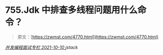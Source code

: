 <!--yml
category: 未分类
date: 0001-01-01 00:00:00
-->

# 755.Jdk 中排查多线程问题用什么命令？

> 原文：[https://zwmst.com/4770.html](https://zwmst.com/4770.html)

   [ *并发编程面试专栏* ](https://zwmst.com/%e5%b9%b6%e5%8f%91%e7%bc%96%e7%a8%8b%e9%9d%a2%e8%af%95%e4%b8%93%e6%a0%8f)*[ <time datetime="2021-10-10T22:40:56+08:00"> 2021-10-10 </time> ](https://zwmst.com/4770.html)  jstack*